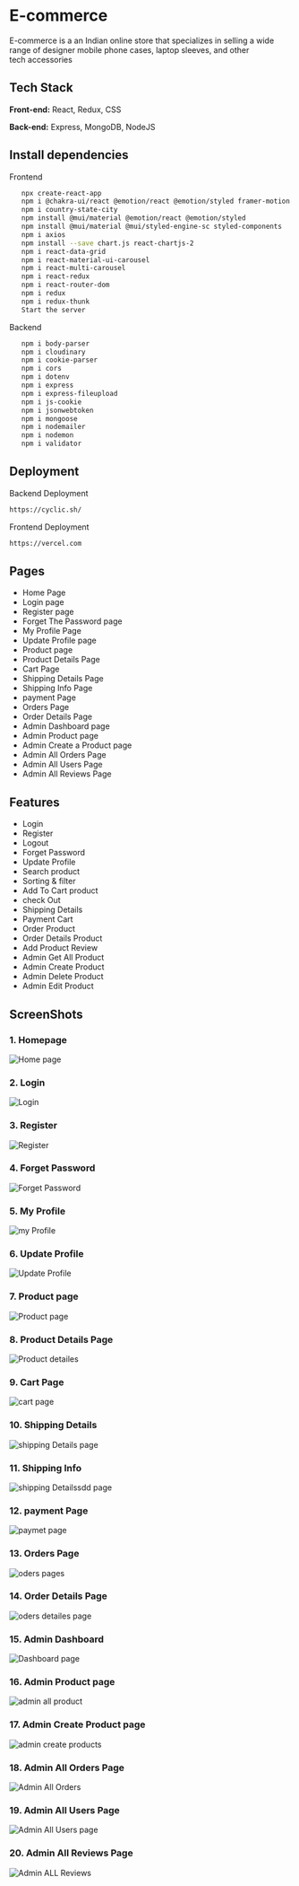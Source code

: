 # E-commerce

E-commerce is a an Indian online store that specializes in selling a wide range of designer mobile phone cases, laptop sleeves, and other tech accessories

## Tech Stack

**Front-end:** React, Redux, CSS 

**Back-end:** Express, MongoDB, NodeJS 

## Install dependencies

 Frontend
```bash
   npx create-react-app
   npm i @chakra-ui/react @emotion/react @emotion/styled framer-motion
   npm i country-state-city
   npm install @mui/material @emotion/react @emotion/styled
   npm install @mui/material @mui/styled-engine-sc styled-components
   npm i axios
   npm install --save chart.js react-chartjs-2
   npm i react-data-grid
   npm i react-material-ui-carousel
   npm i react-multi-carousel
   npm i react-redux
   npm i react-router-dom
   npm i redux
   npm i redux-thunk
   Start the server
```
 Backend
```bash
   npm i body-parser
   npm i cloudinary
   npm i cookie-parser
   npm i cors
   npm i dotenv
   npm i express
   npm i express-fileupload
   npm i js-cookie
   npm i jsonwebtoken
   npm i mongoose
   npm i nodemailer
   npm i nodemon
   npm i validator
```
## Deployment

Backend Deployment
```bash
https://cyclic.sh/
```
Frontend Deployment
```bash
https://vercel.com
```

## Pages

-   Home Page
-   Login page
-   Register page
-   Forget The Password page
-   My Profile Page
-   Update Profile page
-   Product page
-   Product Details Page
-   Cart Page
-   Shipping Details Page
-   Shipping Info Page
-   payment Page
-   Orders Page
-   Order Details Page
-   Admin Dashboard page
-   Admin Product page
-   Admin Create a Product page
-   Admin All Orders Page
-   Admin All Users Page
-   Admin All Reviews Page

## Features

-   Login
-   Register
-   Logout
-   Forget Password
-   Update Profile
-   Search product
-   Sorting & filter
-   Add To Cart product
-   check Out
-   Shipping Details
-   Payment Cart
-   Order Product
-   Order Details Product
-   Add Product Review
-   Admin Get All Product
-   Admin Create Product
-   Admin Delete Product
-   Admin Edit Product
## ScreenShots

### 1. Homepage
![Home page](https://github.com/nitinkondhari03/ECOMMERCE/assets/107460712/a76c4675-c0f7-4f1f-ab2a-34c7d6f4fbff)

### 2. Login
![Login](https://github.com/nitinkondhari03/ECOMMERCE/assets/107460712/6097d2d1-4a92-4e33-bc03-91bd2a0238f6)

### 3. Register
![Register](https://github.com/nitinkondhari03/ECOMMERCE/assets/107460712/eddad7a0-7b13-4e17-9601-923e4f906d63)


### 4. Forget Password
![Forget Password](https://github.com/nitinkondhari03/ECOMMERCE/assets/107460712/d4c307ab-2e0e-4451-8656-57ed5ba95c85)

### 5. My Profile
![my Profile](https://github.com/nitinkondhari03/ECOMMERCE/assets/107460712/23d72b29-7492-44aa-a107-52147e66b150)

### 6. Update Profile
![Update Profile](https://github.com/nitinkondhari03/ECOMMERCE/assets/107460712/b85ff0ce-57b8-437e-b7cd-09e1a0d48b93)

### 7. Product page
![Product page](https://github.com/nitinkondhari03/ECOMMERCE/assets/107460712/ba60f41b-5364-453c-b6fb-a5bab7f90179)

### 8. Product Details Page
![Product detailes](https://github.com/nitinkondhari03/ECOMMERCE/assets/107460712/dac43060-3a43-4c7a-b533-9ba4654d648b)

### 9. Cart Page
![cart page](https://github.com/nitinkondhari03/ECOMMERCE/assets/107460712/68d33833-ebc1-434e-bd63-c9730a430064)

### 10. Shipping Details
![shipping Details page](https://github.com/nitinkondhari03/ECOMMERCE/assets/107460712/e96923a7-b033-47ee-89ba-12741a640f30)

### 11. Shipping Info
![shipping Detailssdd page](https://github.com/nitinkondhari03/ECOMMERCE/assets/107460712/70c74c49-4add-4c4a-824c-211c6e571b82)

### 12. payment Page
![paymet page](https://github.com/nitinkondhari03/ECOMMERCE/assets/107460712/5b215712-d195-4267-b834-26da5f0d6555)

### 13. Orders Page
![oders pages](https://github.com/nitinkondhari03/ECOMMERCE/assets/107460712/877cc8e2-0e02-4bf5-9f73-be57759e1fa5)

### 14. Order Details Page
![oders detailes page](https://github.com/nitinkondhari03/ECOMMERCE/assets/107460712/35069b7e-a132-4e80-bd2c-d0e969d9ff8e)

### 15. Admin Dashboard
![Dashboard page](https://github.com/nitinkondhari03/ECOMMERCE/assets/107460712/43c76293-6b53-4370-a670-3afb466eaf00)

### 16. Admin Product page
![admin all product](https://github.com/nitinkondhari03/ECOMMERCE/assets/107460712/263681b9-68f9-43e1-8932-4865ced1416c)

### 17. Admin Create Product page
![admin create products](https://github.com/nitinkondhari03/ECOMMERCE/assets/107460712/d45d123f-c6fe-49e7-9da5-0726936da341)

### 18. Admin All Orders Page
![Admin All Orders](https://github.com/nitinkondhari03/ECOMMERCE/assets/107460712/57ca7c5f-ea7d-498c-bfda-77a8918ec265)

### 19. Admin All Users Page
![Admin All Users page](https://github.com/nitinkondhari03/ECOMMERCE/assets/107460712/d30ed843-cad1-4642-b779-63663e811a6f)

### 20. Admin All Reviews Page
![Admin ALL Reviews](https://github.com/nitinkondhari03/ECOMMERCE/assets/107460712/4bcaa7ca-f319-45a5-9b36-6773d53ad05f)
